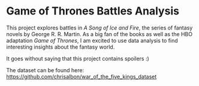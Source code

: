 # Game of Thrones Battles Analysis
This project explores battles in *A Song of Ice and Fire*, the series of fantasy novels by George R. R. Martin. As a big fan of the books as well as the HBO adaptation *Game of Thrones*, I am excited to use data analysis to find interesting insights about the fantasy world.

It goes without saying that this project contains spoilers :)

The dataset can be found here: https://github.com/chrisalbon/war_of_the_five_kings_dataset
